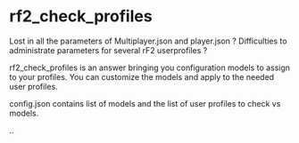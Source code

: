 # rf2_check_profiles

Lost in all the parameters of Multiplayer.json and player.json ? 
Difficulties to administrate parameters for several rF2 userprofiles ?

rf2_check_profiles is an answer bringing you configuration models to assign to your profiles. You can customize the models and apply to the needed user profiles.

config.json contains list of models and the list of user profiles to check vs models.

..
